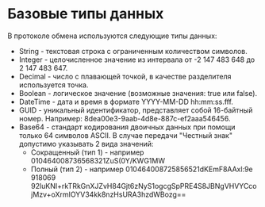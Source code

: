 # Базовые типы данных
 
В протоколе обмена используются следующие типы данных:

- String - текстовая строка с ограниченным количеством символов.
- Integer - целочисленное значение из интервала от -2 147 483 648 до 2 147 483 647.
- Decimal - число с плавающей точкой, в качестве разделителя используется точка.
- Boolean - логическое значение (возможные значения: true или false).
- DateTime - дата и время в формате YYYY-MM-DD hh:mm:ss.fff.
- GUID - уникальный идентификатор, представляет собой 16-байтный номер. Например: 8dea00e3-9aab-4d8e-887c-ef2aaa546456.
- Base64 - стандарт кодирования двоичных данных при помощи только 64 символов ASCII.
В случае передачи "Честный знак" допустимо указывать 2 вида значений:
  - Сокращенный (тип 1) - например 010464008736568321ZuS(0Y/KWG1MW
  - Полный (тип 2) - например 010464008725856521dKEmF8AAxl:9e 918069 92luKNI+rkTRkGnXJZvH84Gjt6zNyS1ogcgSpPRE4S8JBNgVHVYCcojMzv+oXrmIOYV34kk8nzHsURA3hzdWBozg==
